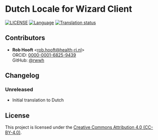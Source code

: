 # Dutch Locale for Wizard Client

[![LICENSE](https://img.shields.io/github/license/ds-wizard/wizard-client-locales)](LICENSE)
[![Language](https://img.shields.io/badge/ISO%20639--1-nl-blue)](https://en.wikipedia.org/wiki/Dutch_language)
[![Translation status](https://localize.ds-wizard.org/widgets/wizard-client/nl/wizard-client-3-17-1/svg-badge.svg)](https://localize.ds-wizard.org/engage/wizard-client/nl/)

## Contributors

* **Rob Hooft** <[rob.hooft@health-ri.nl](mailto:rob.hooft@health-ri.nl)><br>ORCID: [0000-0001-6825-9439](https://orcid.org/0000-0001-6825-9439)<br>GitHub: [@rwwh](https://github.com/rwwh)


## Changelog

### Unreleased

* Initial translation to Dutch


## License

This project is licensed under the [Creative Commons Attribution 4.0 (CC-BY-4.0)](https://creativecommons.org/licenses/by/4.0/).
